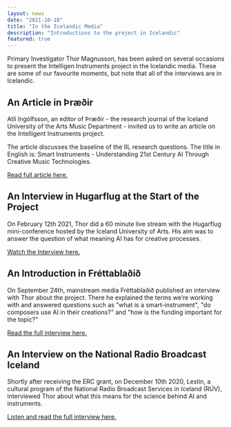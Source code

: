 ```yaml
---
layout: news
date: "2021-10-18"
title: "In the Icelandic Media"
description: "Introductions to the project in Icelandic"
featured: true
---
```


<script>
  import CaptionedImage from "../../components/Images/CaptionedImage.svelte"
</script>

Primary Investigator Thor Magnusson, has been asked on several occasions to present the Intelligen Instruments project in the Icelandic media. These are some of our favourite moments, but note that all of the interviews are in Icelandic. 

<h2>An Article in Þræðir</h2>

Atli Ingólfsson, an editor of Þræðir - the research journal of the Iceland University of the Arts Music Department - invited us to write an article on the Intelligent Instruments project.

<CaptionedImage
  src="stock/thraedir.png"
  alt="A photo of graphics from Thraedir web page. At the top it says Listaháskóli Íslands Iceland University of the Arts and at the bottom it says Þræðir. In the background, chaotic threads with motion blur."
  caption="A screen grab from the Thraedir website."/>

The article discusses the baseline of the IIL research questions. The title in English is: Smart Instruments - Understanding 21st Century AI Through Creative Music Technologies. 

<p><a href="https://www.lhi.is/en/node/15311">Read full article here. </a> </p>


<h2>An Interview in Hugarflug at the Start of the Project </h2>

On February 12th 2021, Thor did a 60 minute live stream with the Hugarflug mini-conference hosted by the Iceland University of Arts. His aim was to answer the question of what meaning AI has for creative processes. 

<CaptionedImage
  src="stock/hugarflug.png"
  alt="Two men sitting in chairs by a table, having a discussion."
  caption="Thor being interviewed in the Hugarflug series."/>

<p><a href="https://hugarflug.lhi.is/Torhallur-Magnusson">Watch the Interview here. </a></p>


<h2>An Introduction in Fréttablaðið </h2>

On September 24th, mainstream media Fréttablaðið published an interview with Thor about the project. There he explained the terms we’re working with and answered questions such as "what is a smart-instrument", "do composers use AI in their creations?" and "how is the funding important for the topic?"

<CaptionedImage
  src="stock/frettabladid21.jpg"
  alt="A man standing with a part of a speaker. Shelves in the background."
  caption="Photo by EYÞÓR/Fréttablaðið."/>

<p><a href="https://www.frettabladid.is/kynningar/nai-samband-vi-hljofri-me-gervigreind/">Read the full interview here. </a></p>


<h2>An Interview on the National Radio Broadcast Iceland </h2>

Shortly after receiving the ERC grant, on December 10th 2020, Lestin, a cultural program of the National Radio Broadcast Services in Iceland (RÚV), interviewed Thor about what this means for the science behind AI and instruments. 

<CaptionedImage
  src="stock/lestin2020.png"
  alt="A screen grab from RUV’s website. Man in the background on the left, on the right a silhouette of a man coding, a play button in the middle. Text at the bottom saying Tímamótastyrkur til rannsóknarverkefnis á velum LHÍ."
  caption="A screenshot of RÚV’s website."/>

<p><a href="https://www.ruv.is/frett/2020/12/10/timamotastyrkur-til-rannsoknarverkefnis-a-vegum-lhi">Listen and read the full interview here. </a></p>
